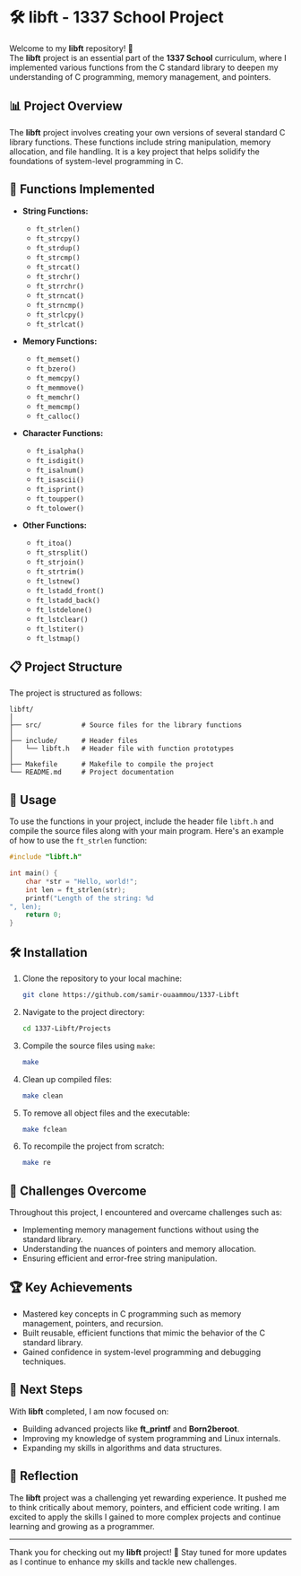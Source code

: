 
# 🛠️ libft - 1337 School Project

Welcome to my **libft** repository! 🚀  
The **libft** project is an essential part of the **1337 School** curriculum, where I implemented various functions from the C standard library to deepen my understanding of C programming, memory management, and pointers.

## 📊 Project Overview

The **libft** project involves creating your own versions of several standard C library functions. These functions include string manipulation, memory allocation, and file handling. It is a key project that helps solidify the foundations of system-level programming in C.

## 🔧 Functions Implemented

- **String Functions:**
  - `ft_strlen()`
  - `ft_strcpy()`
  - `ft_strdup()`
  - `ft_strcmp()`
  - `ft_strcat()`
  - `ft_strchr()`
  - `ft_strrchr()`
  - `ft_strncat()`
  - `ft_strncmp()`
  - `ft_strlcpy()`
  - `ft_strlcat()`

- **Memory Functions:**
  - `ft_memset()`
  - `ft_bzero()`
  - `ft_memcpy()`
  - `ft_memmove()`
  - `ft_memchr()`
  - `ft_memcmp()`
  - `ft_calloc()`

- **Character Functions:**
  - `ft_isalpha()`
  - `ft_isdigit()`
  - `ft_isalnum()`
  - `ft_isascii()`
  - `ft_isprint()`
  - `ft_toupper()`
  - `ft_tolower()`

- **Other Functions:**
  - `ft_itoa()`
  - `ft_strsplit()`
  - `ft_strjoin()`
  - `ft_strtrim()`
  - `ft_lstnew()`
  - `ft_lstadd_front()`
  - `ft_lstadd_back()`
  - `ft_lstdelone()`
  - `ft_lstclear()`
  - `ft_lstiter()`
  - `ft_lstmap()`


## 📋 Project Structure

The project is structured as follows:

```
libft/
│
├── src/          # Source files for the library functions
│
├── include/      # Header files
│   └── libft.h   # Header file with function prototypes
│
├── Makefile      # Makefile to compile the project
└── README.md     # Project documentation
```

## 📂 Usage

To use the functions in your project, include the header file `libft.h` and compile the source files along with your main program. Here's an example of how to use the `ft_strlen` function:

```c
#include "libft.h"

int main() {
    char *str = "Hello, world!";
    int len = ft_strlen(str);
    printf("Length of the string: %d
", len);
    return 0;
}
```

## 🛠️ Installation

1. Clone the repository to your local machine:
   ```bash
   git clone https://github.com/samir-ouaammou/1337-Libft
   ```

2. Navigate to the project directory:
   ```bash
   cd 1337-Libft/Projects
   ```

3. Compile the source files using `make`:
   ```bash
   make
   ```

4. Clean up compiled files:
   ```bash
   make clean
   ```

5. To remove all object files and the executable:
   ```bash
   make fclean
   ```

6. To recompile the project from scratch:
   ```bash
   make re
   ```

## 🎯 Challenges Overcome

Throughout this project, I encountered and overcame challenges such as:
- Implementing memory management functions without using the standard library.
- Understanding the nuances of pointers and memory allocation.
- Ensuring efficient and error-free string manipulation.

## 🏆 Key Achievements

- Mastered key concepts in C programming such as memory management, pointers, and recursion.
- Built reusable, efficient functions that mimic the behavior of the C standard library.
- Gained confidence in system-level programming and debugging techniques.

## 🚀 Next Steps

With **libft** completed, I am now focused on:
- Building advanced projects like **ft_printf** and **Born2beroot**.
- Improving my knowledge of system programming and Linux internals.
- Expanding my skills in algorithms and data structures.

## 🌟 Reflection

The **libft** project was a challenging yet rewarding experience. It pushed me to think critically about memory, pointers, and efficient code writing. I am excited to apply the skills I gained to more complex projects and continue learning and growing as a programmer.

---

Thank you for checking out my **libft** project! 🚀 Stay tuned for more updates as I continue to enhance my skills and tackle new challenges.
